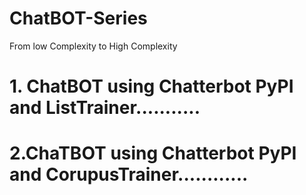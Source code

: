 # ChatBOT-Series
From low Complexity to High Complexity

# 1. ChatBOT using Chatterbot PyPI and ListTrainer...........

# 2.ChaTBOT using Chatterbot PyPI and CorupusTrainer............
